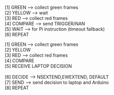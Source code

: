 [1] GREEN     --> collect green frames <br>
[2] YELLOW    --> wait <br>
[3] RED       --> collect red frames <br>
[4] COMPARE   --> send TRIGGER/NAN <br>
[5] WAIT      --> for Pi instruction (timeout fallback) <br>
[6] REPEAT <br>


[1] GREEN     --> collect green frames <br>
[2] YELLOW     <br>
[3] RED       --> collect red frames <br>
[4] COMPARE   <br>
[5] RECEIVE LAPTOP DECISION    <br>  
[6] DECIDE    --> NSEXTEND,EWEXTEND, DEFAULT <br>
[7] SEND      --> send decision to laptop and Arduino <br>
[8] REPEAT <br>
